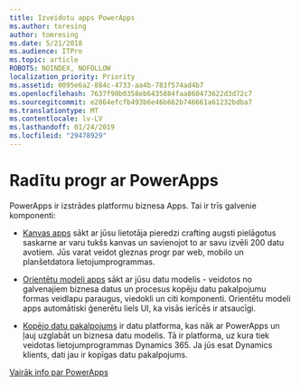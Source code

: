 ```yaml
---
title: Izveidotu apps PowerApps
ms.author: toresing
author: tomresing
ms.date: 5/21/2018
ms.audience: ITPro
ms.topic: article
ROBOTS: NOINDEX, NOFOLLOW
localization_priority: Priority
ms.assetid: 0095e6a2-884c-4733-aa4b-783f574ad4b7
ms.openlocfilehash: 7637f90b0358eb6435884faa860473622d3d72c7
ms.sourcegitcommit: e2864efcfb493b6e46b662b746661a61232bdba7
ms.translationtype: MT
ms.contentlocale: lv-LV
ms.lasthandoff: 01/24/2019
ms.locfileid: "29478929"
---
```

# <a name="create-apps-with-powerapps"></a>Radītu progr ar PowerApps

PowerApps ir izstrādes platformu biznesa Apps. Tai ir trīs galvenie komponenti: 
  
- [Kanvas apps](https://go.microsoft.com/fwlink/?linkid=874495) sākt ar jūsu lietotāja pieredzi crafting augsti pielāgotus saskarne ar varu tukšs kanvas un savienojot to ar savu izvēli 200 datu avotiem. Jūs varat veidot gleznas progr par web, mobilo un planšetdatora lietojumprogrammas. 
    
- [Orientētu modeli apps](https://go.microsoft.com/fwlink/?linkid=874496) sākt ar jūsu datu modelis - veidotos no galvenajiem biznesa datus un procesus kopēju datu pakalpojumu formas veidlapu paraugus, viedokli un citi komponenti. Orientētu modeli apps automātiski ģenerētu liels UI, ka visās ierīcēs ir atsaucīgi. 
    
- [Kopējo datu pakalpojums](https://go.microsoft.com/fwlink/?linkid=874497) ir datu platforma, kas nāk ar PowerApps un ļauj uzglabāt un biznesa datu modelis. Tā ir platforma, uz kura tiek veidotas lietojumprogrammas Dynamics 365. Ja jūs esat Dynamics klients, dati jau ir kopīgas datu pakalpojums. 
    
[Vairāk info par PowerApps](https://go.microsoft.com/fwlink/?linkid=874498)
  

